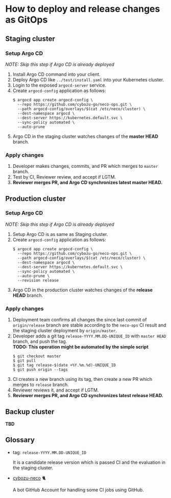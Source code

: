 How to deploy and release changes as GitOps
===========================================

Staging cluster
---------------

### Setup Argo CD

*NOTE: Skip this step if Argo CD is already deployed*

1. Install Argo CD command into your client.
2. Deploy Argo CD like `../test/install.yaml` into your Kubernetes cluster.
3. Login to the exposed `argocd-server` service.
4. Create `argocd-config` application as follows:
    ```console
    $ argocd app create argocd-config \
      --repo https://github.com/cybozu-go/neco-ops.git \
      --path argocd-config/overlays/$(cat /etc/neco/cluster) \
      --dest-namespace argocd \
      --dest-server https://kubernetes.default.svc \
      --sync-policy automated \
      --auto-prune
    ```
5. Argo CD in the staging cluster watches changes of the **master HEAD** branch.

### Apply changes

1. Developer makes changes, commits, and PR which merges to `master` branch.
2. Test by CI, Reviewer review, and accept if LGTM.
3. **Reviewer merges PR, and Argo CD synchronizes latest master HEAD.**

Production cluster
------------------

### Setup Argo CD

*NOTE: Skip this step if Argo CD is already deployed*

1. Setup Argo CD is as same as Staging cluster.
2. Create `argocd-config` application as follows:
    ```console
    $ argocd app create argocd-config \
      --repo https://github.com/cybozu-go/neco-ops.git \
      --path argocd-config/overlays/$(cat /etc/neco/cluster) \
      --dest-namespace argocd \
      --dest-server https://kubernetes.default.svc \
      --sync-policy automated \
      --auto-prune \
      --revision release
    ```
3. Argo CD in the production cluster watches changes of the **release HEAD** branch.

### Apply changes

1. Deployment team confirms all changes the since last commit of `origin/release` branch are stable according to the `neco-ops` CI result and the staging cluster deployment by `origin/master`.
2. Developer adds a git tag `release-YYYY.MM.DD-UNIQUE_ID` with `master HEAD` branch, and push the tag.  
    **TODO: This operation might be automated by the simple script**
    ```console
    $ git checkout master
    $ git pull
    $ git tag release-$(date +%Y.%m.%d)-UNIQUE_ID
    $ git push origin --tags
    ```
3. CI creates a new branch using its tag, then create a new PR which merges to `release` branch.
4. Reviewer reviews it, and accept if LGTM.
5. **Reviewer merges PR, and Argo CD synchronizes latest release HEAD.**

Backup cluster
--------------

**TBD**

Glossary
--------

- tag: `release-YYYY.MM.DD-UNIQUE_ID`

    It is a candidate release version which is passed CI and the evaluation in the staging cluster.

- [cybozu-neco][] 🐈

    A bot GitHub Account for handling some CI jobs using GitHub.

[cybozu-neco]: https://github.com/cybozu-neco
